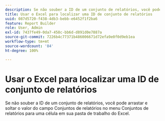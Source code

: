 ```yaml
---
description: Se não souber a ID de um conjunto de relatórios, você pode arrastar e soltar o valor do campo Conjuntos de relatórios no menu Conjuntos de relatórios para uma célula em sua pasta de trabalho do Excel.
title: Usar o Excel para localizar uma ID de conjunto de relatórios
uuid: 087d5720-f438-4db3-bebb-e6452f1f2ba6
feature: Report Builder
role: User, Admin
exl-id: 7437fe49-0da7-458c-bb6d-d891d0e7887a
source-git-commit: 7226b4c77371b486006671d72efa9e0f0d9eb1ea
workflow-type: tm+mt
source-wordcount: '84'
ht-degree: 100%

---
```


# Usar o Excel para localizar uma ID de conjunto de relatórios

Se não souber a ID de um conjunto de relatórios, você pode arrastar e soltar o valor do campo Conjuntos de relatórios no menu Conjuntos de relatórios para uma célula em sua pasta de trabalho do Excel.
